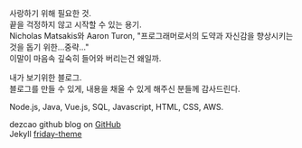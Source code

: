 <p>
    사랑하기 위해 필요한 것.<br>
    끝을 걱정하지 않고 시작할 수 있는 용기.<br>
    Nicholas Matsakis와 Aaron Turon, "프로그래머로서의 도약과 자신감을 향상시키는 것을 돕기 위한...중략..."<br>
    이말이 마음속 깊숙히 들어와 버리는건 왜일까.
</p>

내가 보기위한 블로그.  
블로그를 만들 수 있게, 내용을 채울 수 있게 해주신 분들께 감사드린다.  

Node.js, Java, Vue.js, SQL, Javascript, HTML, CSS, AWS.

dezcao github blog on [GitHub](https://github.com/dezcao/dezcao.github.io)  
Jekyll [friday-theme](https://github.com/sfreytag/friday-theme)
